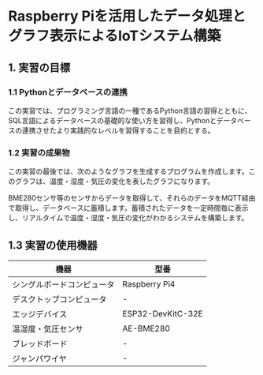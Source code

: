 
# Raspberry Piを活用したデータ処理とグラフ表示によるIoTシステム構築

## 1. 実習の目標

### 1.1 Pythonとデータベースの連携

この実習では、プログラミング言語の一種であるPython言語の習得とともに、SQL言語によるデータベースの基礎的な使い方を習得し、Pythonとデータベースの連携させたより実践的なレベルを習得することを目的とする。

### 1.2 実習の成果物

この実習の最後では、次のようなグラフを生成するプログラムを作成します。このグラフは、温度・湿度・気圧の変化を表したグラフになります。

BME280センサ等のセンサからデータを取得して、それらのデータをMQTT経由で取得し、データベースに蓄積します。蓄積されたデータを一定時間毎に表示し、リアルタイムで温度・湿度・気圧の変化がわかるシステムを構築します。

## 1.3 実習の使用機器

| 機器 | 型番 |
| --- | --- |
| シングルボードコンピュータ | Raspberry Pi4 |
| デスクトップコンピュータ | - |
| エッジデバイス | ESP32-DevKitC-32E |
| 温湿度・気圧センサ | AE-BME280 |
| ブレッドボード | - |
| ジャンパワイヤ | - |
